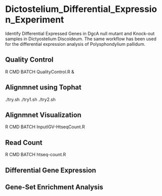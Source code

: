 # Dictostelium_Differential_Expression_Experiment
Identify Differential Expressed Genes in DgcA null mutant and Knock-out samples in Dictyostelium Discoideum. The same workflow has been used for the differential expression analysis of Polysphondylium pallidum.

## Quality Control

  R CMD BATCH QualityControl.R &

## Alignmnet using Tophat

  ./try.sh
  ./try1.sh
  ./try2.sh
  
## Alignmnet Visualization

   R CMD BATCH InputIGV-HtseqCount.R

## Read Count

  R CMD BATCH htseq-count.R

## Differential Gene Expression

  

## Gene-Set Enrichment Analysis
